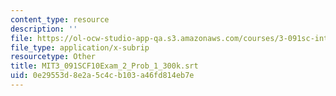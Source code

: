 ```yaml
---
content_type: resource
description: ''
file: https://ol-ocw-studio-app-qa.s3.amazonaws.com/courses/3-091sc-introduction-to-solid-state-chemistry-fall-2010/0e29553d8e2a5c4cb103a46fd814eb7e_MIT3_091SCF10Exam_2_Prob_1_300k.vtt
file_type: application/x-subrip
resourcetype: Other
title: MIT3_091SCF10Exam_2_Prob_1_300k.srt
uid: 0e29553d-8e2a-5c4c-b103-a46fd814eb7e
---
```

